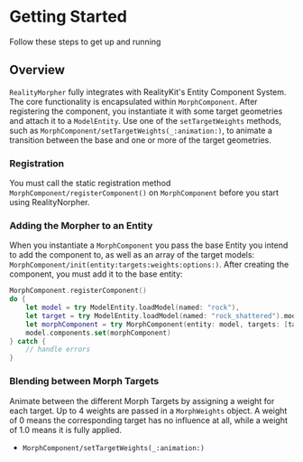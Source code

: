 # Getting Started

Follow these steps to get up and running

## Overview

`RealityMorpher` fully integrates with RealityKit's Entity Component System. The core functionality is encapsulated within ``MorphComponent``. After registering the component, you instantiate it with some target geometries and attach it to a `ModelEntity`. Use one of the `setTargetWeights` methods, such as ``MorphComponent/setTargetWeights(_:animation:)``, to animate a transition between the base and one or more of the target geometries.

### Registration

You must call the static registration method ``MorphComponent/registerComponent()`` on ``MorphComponent`` before you start using RealityNorpher.

### Adding the Morpher to an Entity

When you instantiate a ``MorphComponent`` you pass the base Entity you intend to add the component to, as well as an array of the target models: ``MorphComponent/init(entity:targets:weights:options:)``. After creating the component, you must add it to the base entity:

```swift
MorphComponent.registerComponent()
do {
	let model = try ModelEntity.loadModel(named: "rock"),
	let target = try ModelEntity.loadModel(named: "rock_shattered").model
	let morphComponent = try MorphComponent(entity: model, targets: [target].compactMap { $0 })
	model.components.set(morphComponent)
} catch {
	// handle errors
}
```

### Blending between Morph Targets

Animate between the different Morph Targets by assigning a weight for each target. Up to 4 weights are passed in a ``MorphWeights`` object. A weight of 0 means the corresponding target has no influence at all, while a weight of 1.0 means it is fully applied.
- ``MorphComponent/setTargetWeights(_:animation:)``


